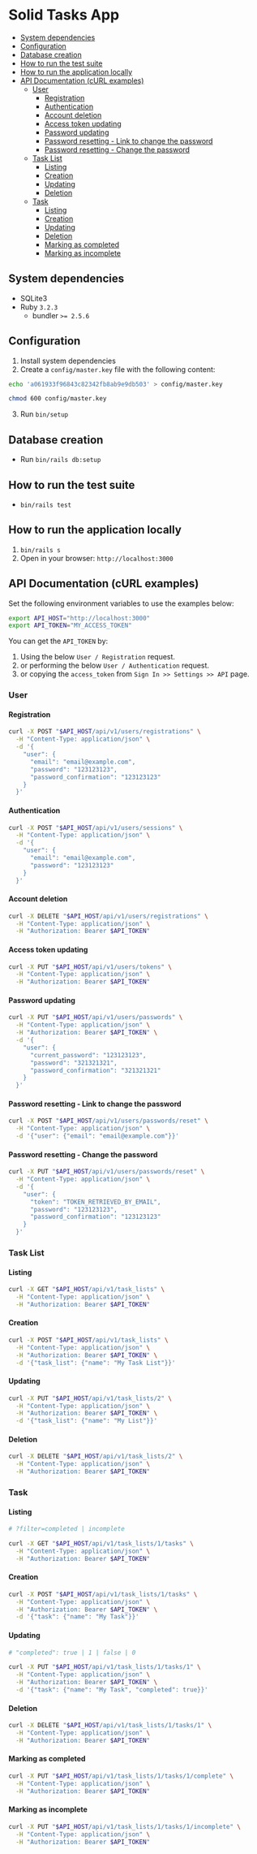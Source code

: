 # Solid Tasks App <!-- omit in toc -->

- [System dependencies](#system-dependencies)
- [Configuration](#configuration)
- [Database creation](#database-creation)
- [How to run the test suite](#how-to-run-the-test-suite)
- [How to run the application locally](#how-to-run-the-application-locally)
- [API Documentation (cURL examples)](#api-documentation-curl-examples)
  - [User](#user)
    - [Registration](#registration)
    - [Authentication](#authentication)
    - [Account deletion](#account-deletion)
    - [Access token updating](#access-token-updating)
    - [Password updating](#password-updating)
    - [Password resetting - Link to change the password](#password-resetting---link-to-change-the-password)
    - [Password resetting - Change the password](#password-resetting---change-the-password)
  - [Task List](#task-list)
    - [Listing](#listing)
    - [Creation](#creation)
    - [Updating](#updating)
    - [Deletion](#deletion)
  - [Task](#task)
    - [Listing](#listing-1)
    - [Creation](#creation-1)
    - [Updating](#updating-1)
    - [Deletion](#deletion-1)
    - [Marking as completed](#marking-as-completed)
    - [Marking as incomplete](#marking-as-incomplete)

## System dependencies
* SQLite3
* Ruby `3.2.3`
  * bundler `>= 2.5.6`

## Configuration

1. Install system dependencies
2. Create a `config/master.key` file with the following content:
  ```sh
  echo 'a061933f96843c82342fb8ab9e9db503' > config/master.key

  chmod 600 config/master.key
  ```
3. Run `bin/setup`

## Database creation

* Run `bin/rails db:setup`

## How to run the test suite

* `bin/rails test`

## How to run the application locally
1. `bin/rails s`
2. Open in your browser: `http://localhost:3000`

## API Documentation (cURL examples)

Set the following environment variables to use the examples below:

```bash
export API_HOST="http://localhost:3000"
export API_TOKEN="MY_ACCESS_TOKEN"
```

You can get the `API_TOKEN` by:
1. Using the below `User / Registration` request.
2. or performing the below `User / Authentication` request.
3. or copying the `access_token` from `Sign In >> Settings >> API` page.

### User

#### Registration

```bash
curl -X POST "$API_HOST/api/v1/users/registrations" \
  -H "Content-Type: application/json" \
  -d '{
    "user": {
      "email": "email@example.com",
      "password": "123123123",
      "password_confirmation": "123123123"
    }
  }'
```

#### Authentication

```bash
curl -X POST "$API_HOST/api/v1/users/sessions" \
  -H "Content-Type: application/json" \
  -d '{
    "user": {
      "email": "email@example.com",
      "password": "123123123"
    }
  }'
```

#### Account deletion

```bash
curl -X DELETE "$API_HOST/api/v1/users/registrations" \
  -H "Content-Type: application/json" \
  -H "Authorization: Bearer $API_TOKEN"
```

#### Access token updating

```bash
curl -X PUT "$API_HOST/api/v1/users/tokens" \
  -H "Content-Type: application/json" \
  -H "Authorization: Bearer $API_TOKEN"
```

#### Password updating

```bash
curl -X PUT "$API_HOST/api/v1/users/passwords" \
  -H "Content-Type: application/json" \
  -H "Authorization: Bearer $API_TOKEN" \
  -d '{
    "user": {
      "current_password": "123123123",
      "password": "321321321",
      "password_confirmation": "321321321"
    }
  }'
```

#### Password resetting - Link to change the password

```bash
curl -X POST "$API_HOST/api/v1/users/passwords/reset" \
  -H "Content-Type: application/json" \
  -d '{"user": {"email": "email@example.com"}}'
```

#### Password resetting - Change the password

```bash
curl -X PUT "$API_HOST/api/v1/users/passwords/reset" \
  -H "Content-Type: application/json" \
  -d '{
    "user": {
      "token": "TOKEN_RETRIEVED_BY_EMAIL",
      "password": "123123123",
      "password_confirmation": "123123123"
    }
  }'
```

### Task List

#### Listing

```bash
curl -X GET "$API_HOST/api/v1/task_lists" \
  -H "Content-Type: application/json" \
  -H "Authorization: Bearer $API_TOKEN"
```

#### Creation

```bash
curl -X POST "$API_HOST/api/v1/task_lists" \
  -H "Content-Type: application/json" \
  -H "Authorization: Bearer $API_TOKEN" \
  -d '{"task_list": {"name": "My Task List"}}'
```

#### Updating

```bash
curl -X PUT "$API_HOST/api/v1/task_lists/2" \
  -H "Content-Type: application/json" \
  -H "Authorization: Bearer $API_TOKEN" \
  -d '{"task_list": {"name": "My List"}}'
```

#### Deletion

```bash
curl -X DELETE "$API_HOST/api/v1/task_lists/2" \
  -H "Content-Type: application/json" \
  -H "Authorization: Bearer $API_TOKEN"
```

### Task

#### Listing

```bash
# ?filter=completed | incomplete

curl -X GET "$API_HOST/api/v1/task_lists/1/tasks" \
  -H "Content-Type: application/json" \
  -H "Authorization: Bearer $API_TOKEN"
```

#### Creation

```bash
curl -X POST "$API_HOST/api/v1/task_lists/1/tasks" \
  -H "Content-Type: application/json" \
  -H "Authorization: Bearer $API_TOKEN" \
  -d '{"task": {"name": "My Task"}}'
```

#### Updating

```bash
# "completed": true | 1 | false | 0

curl -X PUT "$API_HOST/api/v1/task_lists/1/tasks/1" \
  -H "Content-Type: application/json" \
  -H "Authorization: Bearer $API_TOKEN" \
  -d '{"task": {"name": "My Task", "completed": true}}'
```

#### Deletion

```bash
curl -X DELETE "$API_HOST/api/v1/task_lists/1/tasks/1" \
  -H "Content-Type: application/json" \
  -H "Authorization: Bearer $API_TOKEN"
```

#### Marking as completed

```bash
curl -X PUT "$API_HOST/api/v1/task_lists/1/tasks/1/complete" \
  -H "Content-Type: application/json" \
  -H "Authorization: Bearer $API_TOKEN"
```

#### Marking as incomplete

```bash
curl -X PUT "$API_HOST/api/v1/task_lists/1/tasks/1/incomplete" \
  -H "Content-Type: application/json" \
  -H "Authorization: Bearer $API_TOKEN"
```

